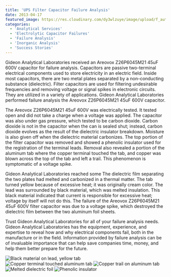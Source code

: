 ```yaml
---
title: 'UPS Filter Capacitor Failure Analysis'
date: 2013-04-17
featured_image: https://res.cloudinary.com/dy3wlzuye/image/upload/f_auto,c_scale,w_250/v1/GideonLabs/black-material-on-lead-yellow-tab.jpg
categories:
  - 'Analytical Services'
  - 'Electrolytic Capacitor Failures'
  - 'Failure Analysis'
  - 'Inorganic Analysis'
  - 'Success Stories'
---
```


Gideon Analytical Laboratories received an Areovox Z26P6045M21 45uF 600V capacitor for failure analysis. Capacitors are passive two-terminal electrical components used to store electricity in an electric field. Inside most capacitors, there are two metal plates separated by a non-conducting substance (dielectric). Filter capacitors are used for filtering undesirable frequencies and removing voltage or signal spikes in electronic circuits. They are utilized in a variety of applications. Gideon Analytical Laboratories performed failure analysis the Areovox Z26P6045M21 45uF 600V capacitor.

The Areovox Z26P6045M21 45uF 600V was electrically tested. It tested open and did not take a charge when a voltage was applied. The capacitor was also under gas pressure, which tested to be carbon dioxide. Carbon dioxide is not in the capacitor when the can is sealed shut; instead, carbon dioxide evolves as the result of the dielectric insulator breakdown. Moisture is also given off when the dielectric material carbonizes. The top portion of the filter capacitor was removed and showed a phenolic insulator used for the registration of the terminal leads. Removal also revealed a portion of the aluminum tab where the copper terminal touched the tab, and copper was blown across the top of the tab and left a trail. This phenomenon is symptomatic of a voltage spike.

Gideon Analytical Laboratories reached some The dielectric film separating the two plates had melted and carbonized in a thermal matter. The tab turned yellow because of excessive heat; it was originally cream color. The lead was surrounded by black material, which was melted insulation. This black material indicated that current is responsible for excessive heat; voltage by itself will not do this. The failure of the Areovox Z26P6045M21 45uF 600V filter capacitor was due to a voltage spike, which destroyed the dielectric film between the two aluminum foil sheets.

Trust Gideon Analytical Laboratories for all of your failure analysis needs. Gideon Analytical Laboratories has the equipment, experience, and expertise to reveal how and why electrical components fail, both in the manufacture or in the field. Information provided by failure analysis can be of invaluable importance that can help save companies time, money, and help them better prepare for the future.

![Black material on lead, yellow tab](https://res.cloudinary.com/dy3wlzuye/image/upload/f_auto,c_scale,w_300/GideonLabs/black-material-on-lead-yellow-tab.jpg 'Black material on lead; yellow tab')
![Copper terminal touched aluminum tab](https://res.cloudinary.com/dy3wlzuye/image/upload/f_auto,c_scale,w_300/GideonLabs/copper-terminal-touched-aluminum-tab.jpg 'Copper terminal touched aluminum tab')
![Copper trail on aluminum tab](https://res.cloudinary.com/dy3wlzuye/image/upload/f_auto,c_scale,w_300/GideonLabs/copper-trail-on-aluminum-tab.jpg 'Copper trail on aluminum tab')
![Melted dielectric foil](https://res.cloudinary.com/dy3wlzuye/image/upload/f_auto,c_scale,w_300/GideonLabs/melted-dielectric-foil.jpg 'Melted dielectric foil')
![Phenolic insulator](https://res.cloudinary.com/dy3wlzuye/image/upload/f_auto,c_scale,w_300/GideonLabs/phenolic-insulator.jpg 'Phenolic insulator')

